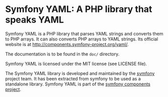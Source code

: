 ﻿Symfony YAML: A PHP library that speaks YAML
============================================

Symfony YAML is a PHP library that parses YAML strings and converts them to
PHP arrays. It can also converts PHP arrays to YAML strings. Its official
website is at http://components.symfony-project.org/yaml/.

The documentation is to be found in the `doc/` directory.

Symfony YAML is licensed under the MIT license (see LICENSE file).

The Symfony YAML library is developed and maintained by the
[symfony](http://www.symfony-project.org/) project team. It has been extracted
from symfony to be used as a standalone library. Symfony YAML is part of the
[symfony components project](http://components.symfony-project.org/).
